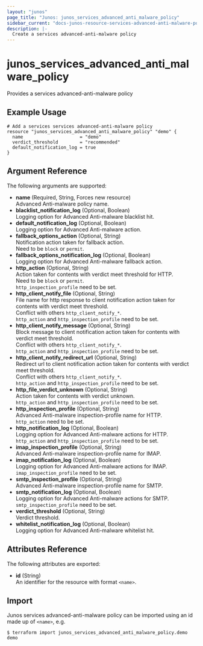 ```yaml
---
layout: "junos"
page_title: "Junos: junos_services_advanced_anti_malware_policy"
sidebar_current: "docs-junos-resource-services-advanced-anti-malware-policy"
description: |-
  Create a services advanced-anti-malware policy
---
```


# junos_services_advanced_anti_malware_policy

Provides a services advanced-anti-malware policy

## Example Usage

```hcl
# Add a services services advanced-anti-malware policy
resource "junos_services_advanced_anti_malware_policy" "demo" {
  name                     = "demo"
  verdict_threshold        = "recommended"
  default_notification_log = true
}
```

## Argument Reference

The following arguments are supported:

- **name** (Required, String, Forces new resource)  
  Advanced Anti-malware policy name.
- **blacklist_notification_log** (Optional, Boolean)  
  Logging option for Advanced Anti-malware blacklist hit.
- **default_notification_log** (Optional, Boolean)  
  Logging option for Advanced Anti-malware action.
- **fallback_options_action** (Optional, String)  
  Notification action taken for fallback action.  
  Need to be `block` or `permit`.
- **fallback_options_notification_log** (Optional, Boolean)  
  Logging option for Advanced Anti-malware fallback action.
- **http_action** (Optional, String)  
  Action taken for contents with verdict meet threshold for HTTP.  
  Need to be `block` or `permit`.  
  `http_inspection_profile` need to be set.
- **http_client_notify_file** (Optional, String)  
  File name for http response to client notification action taken for contents with verdict meet
  threshold.  
  Conflict with others `http_client_notify_*`.  
  `http_action` and `http_inspection_profile` need to be set.
- **http_client_notify_message** (Optional, String)  
  Block message to client notification action taken for contents with verdict meet threshold.  
  Conflict with others `http_client_notify_*`.  
  `http_action` and `http_inspection_profile` need to be set.
- **http_client_notify_redirect_url** (Optional, String)  
  Redirect url to client notification action taken for contents with verdict meet threshold.  
  Conflict with others `http_client_notify_*`.  
  `http_action` and `http_inspection_profile` need to be set.
- **http_file_verdict_unknown** (Optional, String)  
  Action taken for contents with verdict unknown.  
  `http_action` and `http_inspection_profile` need to be set.
- **http_inspection_profile** (Optional, String)  
  Advanced Anti-malware inspection-profile name for HTTP.  
  `http_action` need to be set.
- **http_notification_log** (Optional, Boolean)  
  Logging option for Advanced Anti-malware actions for HTTP.  
  `http_action` and `http_inspection_profile` need to be set.
- **imap_inspection_profile** (Optional, String)  
  Advanced Anti-malware inspection-profile name for IMAP.
- **imap_notification_log** (Optional, Boolean)  
  Logging option for Advanced Anti-malware actions for IMAP.  
  `imap_inspection_profile` need to be set.
- **smtp_inspection_profile** (Optional, String)  
  Advanced Anti-malware inspection-profile name for SMTP.
- **smtp_notification_log** (Optional, Boolean)  
  Logging option for Advanced Anti-malware actions for SMTP.  
  `smtp_inspection_profile` need to be set.
- **verdict_threshold** (Optional, String)  
  Verdict threshold.
- **whitelist_notification_log** (Optional, Boolean)  
  Logging option for Advanced Anti-malware whitelist hit.

## Attributes Reference

The following attributes are exported:

- **id** (String)  
  An identifier for the resource with format `<name>`.

## Import

Junos services advanced-anti-malware policy can be imported using an id made up of `<name>`, e.g.

```shell
$ terraform import junos_services_advanced_anti_malware_policy.demo demo
```
